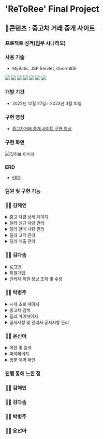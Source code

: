 # 'ReToRee' Final Project

## 📃콘텐츠 : 중고차 거래 중개 사이트

### 프로젝트 성격(업무 시나리오)

### 사용 기술

- MyBatis, JSP Servlet, GoormIDE

<img src="https://img.shields.io/badge/Java-3178C6?style=flat&logo=&logoColor=white"/> <img src="https://img.shields.io/badge/JavaScript-F7DF1E?style=flat&logo=JavaScript&logoColor=white"/> <img src="https://img.shields.io/badge/SpringBoot-6DB33F?style=flat&logo=Spring Boot&logoColor=white"/> <img src="https://img.shields.io/badge/MySQL-4479A1?style=flat&logo=MySQL&logoColor=white"/> <img src="https://img.shields.io/badge/Bootstrap-7952B3?style=flat&logo=Bootstrap&logoColor=white"/> <img src="https://img.shields.io/badge/HTML5-E34F26?style=flat&logo=HTML5&logoColor=white"/> <img src="https://img.shields.io/badge/CSS-1572B6?style=flat&logo=CSS3&logoColor=white"/>

### 개발 기간

- 2022년 12월 27일~ 2023년 3월 10일

### 구현 영상

- [중고차거래 중개 사이트 구현 영상]()

### 구현 화면

![깃허브 이미지](![주요화면](https://user-images.githubusercontent.com/111333632/224203450-d7a4890d-1152-491e-9e20-ed843bd73ebe.png)
)

### ERD

- [ERD](https://github.com/HNNNY35/final_retoree/blob/master/DataBases/table_schemas/merge_erd_3.png)

### 팀원 및 구현 기능

### 👩‍💻 김해인
<details>
<summary>중고 차량 상세 페이지</summary>

 - [Mapper.xml](https://github.com/HNNNY35/final_retoree/blob/master/src/main/resources/sqlmapper/mysql/CarDetailMapper.xml)
 - [Controller.java](https://github.com/HNNNY35/final_retoree/blob/master/src/main/java/com/project/final_retoree/controller/Car_detailController.java)
 - [Service.java](https://github.com/HNNNY35/final_retoree/blob/master/src/main/java/com/project/final_retoree/services/CarDetailService.java)
  
  
</details>

<details>
<summary>딜러 신규 차량 관리</summary>

 - [Mapper.xml](https://github.com/HNNNY35/final_retoree/blob/master/src/main/resources/sqlmapper/mysql/CarRegMapper.xml)
 - [Controller.java](https://github.com/HNNNY35/final_retoree/blob/master/src/main/java/com/project/final_retoree/controller/CarRegController.java)
 - [Service.java](https://github.com/HNNNY35/final_retoree/blob/master/src/main/java/com/project/final_retoree/services/CarRegService.java)
  
  
</details>

<details>
<summary>딜러 판매 차량 관리</summary>
  
 ### 차량 정보 수정
  
 - [Mapper.xml](https://github.com/HNNNY35/final_retoree/blob/master/src/main/resources/sqlmapper/mysql/CarModifyMapper.xml)
 - [Controller.java](https://github.com/HNNNY35/final_retoree/blob/master/src/main/java/com/project/final_retoree/controller/CarModifyController.java)
 - [Service.java](https://github.com/HNNNY35/final_retoree/blob/master/src/main/java/com/project/final_retoree/services/CarModifyService.java)
 
  ### 판매 관리(방문 예약 확정, 판매 상태 변경)
 - [Mapper.xml](https://github.com/HNNNY35/final_retoree/blob/master/src/main/resources/sqlmapper/mysql/DealerSalesMgmtMapper.xml)
 - [Controller.java](https://github.com/HNNNY35/final_retoree/blob/master/src/main/java/com/project/final_retoree/controller/DealerSalesMgmtController.java)
 - [Service.java](https://github.com/HNNNY35/final_retoree/blob/master/src/main/java/com/project/final_retoree/services/DealerSalesMgmtService.java)
  
</details>

<details>
<summary>딜러 고객 관리</summary>

 - [Mapper.xml](https://github.com/HNNNY35/final_retoree/blob/master/src/main/resources/sqlmapper/mysql/DealerSalesMgmtMapper.xml)
 - [Controller.java](https://github.com/HNNNY35/final_retoree/blob/master/src/main/java/com/project/final_retoree/controller/DealerSalesMgmtController.java)
 - [Service.java](https://github.com/HNNNY35/final_retoree/blob/master/src/main/java/com/project/final_retoree/services/DealerSalesMgmtService.java)
  
  
</details>

<details>
<summary>딜러 매출 관리</summary>

 - [Mapper.xml](https://github.com/HNNNY35/final_retoree/blob/master/src/main/resources/sqlmapper/mysql/DealerSalesMgmtMapper.xml)
 - [Controller.java](https://github.com/HNNNY35/final_retoree/blob/master/src/main/java/com/project/final_retoree/controller/DealerSalesMgmtController.java)
 - [Service.java](https://github.com/HNNNY35/final_retoree/blob/master/src/main/java/com/project/final_retoree/services/DealerSalesMgmtService.java)
  
  
</details>




### 👩‍💻 김다솜
<details>
<summary>로그인</summary>

 - [Mapper.xml](https://github.com/HNNNY35/final_retoree/blob/master/src/main/resources/sqlmapper/mysql/LoginMapper.xml)
 - [Controller.java](https://github.com/HNNNY35/final_retoree/blob/master/src/main/java/com/project/final_retoree/controller/LoginController.java)
 - [Service.java](https://github.com/HNNNY35/final_retoree/blob/master/src/main/resources/sqlmapper/mysql/CarDetailMapper.xml)
 
 ### Security
 
 - [Security](https://github.com/HNNNY35/final_retoree/blob/master/src/main/java/com/project/final_retoree/services/PrincipalUserService.java)
  
</details>

<details>
<summary>회원가입</summary>

 - [Mapper.xml](https://github.com/HNNNY35/final_retoree/blob/master/src/main/resources/sqlmapper/mysql/RegisterMapper.xml)
 - [Controller.java](https://github.com/HNNNY35/final_retoree/blob/master/src/main/java/com/project/final_retoree/controller/RegisterController.java)
 - [Service.java](https://github.com/HNNNY35/final_retoree/blob/master/src/main/java/com/project/final_retoree/services/RegisterService.java)
  
  
</details>

<details>
<summary>관리자 회원 정보 조회 및 수정</summary>

 - [Mapper.xml](https://github.com/HNNNY35/final_retoree/blob/master/src/main/resources/sqlmapper/mysql/UserInfoAdminMapper.xml)
 - [Controller.java](https://github.com/HNNNY35/final_retoree/blob/master/src/main/java/com/project/final_retoree/controller/UserInfoAdminController.java)
 - [Service.java](https://github.com/HNNNY35/final_retoree/blob/master/src/main/java/com/project/final_retoree/services/UserInfoAdminService.java)
  
  
</details>


### 👩‍💻 박병주
<details>
<summary>시세 조회 페이지</summary>

 - [Mapper.xml](https://github.com/HNNNY35/final_retoree/blob/master/src/main/resources/sqlmapper/mysql/CheckPriceMapper.xml)
 - [Controller.java](https://github.com/HNNNY35/final_retoree/blob/master/src/main/java/com/project/final_retoree/controller/CheckPriceController.java)
 - [Service.java](https://github.com/HNNNY35/final_retoree/blob/master/src/main/java/com/project/final_retoree/services/CheckPriceService.java)
  
  
</details>

<details>
<summary>중고차 검색</summary>

 - [Mapper.xml](https://github.com/HNNNY35/final_retoree/blob/master/src/main/resources/sqlmapper/mysql/SearchMapper.xml)
 - [Controller.java](https://github.com/HNNNY35/final_retoree/blob/master/src/main/java/com/project/final_retoree/controller/SearchController.java)
 - [Service.java](https://github.com/HNNNY35/final_retoree/blob/master/src/main/java/com/project/final_retoree/services/SearchService.java)
  
  
</details>

<details>
<summary>딜러 마이페이지</summary>

 - [Mapper.xml](https://github.com/HNNNY35/final_retoree/blob/master/src/main/resources/sqlmapper/mysql/DealerMapper.xml)
 - [Controller.java](https://github.com/HNNNY35/final_retoree/blob/master/src/main/java/com/project/final_retoree/controller/DealerController.java)
 - [Service.java](https://github.com/HNNNY35/final_retoree/blob/master/src/main/java/com/project/final_retoree/services/DealerService.java)
  
  
</details>

<details>
<summary>공지사항 및 관리자 공지사항 관리</summary>

 - [Mapper.xml](https://github.com/HNNNY35/final_retoree/blob/master/src/main/resources/sqlmapper/mysql/NoticeMapper.xml)
 - [Controller.java](https://github.com/HNNNY35/final_retoree/blob/master/src/main/java/com/project/final_retoree/controller/NoticeController.java)
 - [Service.java](https://github.com/HNNNY35/final_retoree/blob/master/src/main/java/com/project/final_retoree/services/NoticeService.java)
  
  
</details>

### 👩‍💻 윤선아
<details>
<summary>메인 및 검색</summary>

 - [Mapper.xml](https://github.com/HNNNY35/final_retoree/blob/master/src/main/resources/sqlmapper/mysql/MainMapper.xml)
 - [Controller.java](https://github.com/HNNNY35/final_retoree/blob/master/src/main/java/com/project/final_retoree/controller/MainController.java)
 - [Service.java](https://github.com/HNNNY35/final_retoree/blob/master/src/main/java/com/project/final_retoree/services/MainService.java)
  
  
</details>

<details>
<summary>마이페이지</summary>

 - [Mapper.xml](https://github.com/HNNNY35/final_retoree/blob/master/src/main/resources/sqlmapper/mysql/MyPageMapper.xml)
 - [Controller.java](https://github.com/HNNNY35/final_retoree/blob/master/src/main/java/com/project/final_retoree/controller/UserController.java)
 - [Service.java](https://github.com/HNNNY35/final_retoree/blob/master/src/main/java/com/project/final_retoree/services/MyPageService.java)
  
  
</details>

<details>
<summary>방문 예약 확인</summary>

 - [Mapper.xml](https://github.com/HNNNY35/final_retoree/blob/master/src/main/resources/sqlmapper/mysql/ReservationMapper.xml)
 - [Controller.java](https://github.com/HNNNY35/final_retoree/blob/master/src/main/java/com/project/final_retoree/controller/UserController.java)
 - [Service.java](https://github.com/HNNNY35/final_retoree/blob/master/src/main/java/com/project/final_retoree/services/ReservationService.java)
  
  
</details>


### 진행 통해 느낀 점

### 👩‍💻 김해인

### 👩‍💻 김다솜

### 👩‍💻 박병주

### 👩‍💻 윤선아
